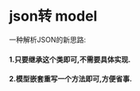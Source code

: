 # json转 model
一种解析JSON的新思路:

<div>
<h4>1.只要继承这个类即可,不需要具体实现.</h4>
<h4>2.模型嵌套重写一个方法即可,方便省事.</h4>   
</div>

   
